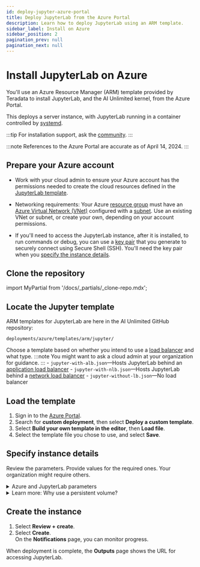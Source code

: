 ```yaml
---
id: deploy-jupyter-azure-portal
title: Deploy JupyterLab from the Azure Portal
description: Learn how to deploy JupyterLab using an ARM template.
sidebar_label: Install on Azure 
sidebar_position: 2
pagination_prev: null
pagination_next: null
---
```


# Install JupyterLab on Azure

You'll use an  Azure Resource Manager (ARM) template provided by Teradata to install JupyterLab, and the AI Unlimited kernel, from the Azure Portal. 

This deploys a server instance, with JupyterLab running in a container controlled by [systemd](/docs/glossary.md#systemd).

:::tip
For installation support, ask the [community](https://support.teradata.com/community?id=community_forum&sys_id=b0aba91597c329d0e6d2bd8c1253affa).
:::

:::note
References to the Azure Portal are accurate as of April 14, 2024.
::: 


## Prepare your Azure account

- Work with your cloud admin to ensure your Azure account has the permissions needed to create the cloud resources defined in the [JupyterLab template](https://github.com/Teradata/ai-unlimited/tree/develop/deployments/azure/templates/arm/jupyter).

- Networking requirements: Your Azure [resource group](https://learn.microsoft.com/en-us/azure/azure-resource-manager/management/manage-resource-groups-portal) must have an [Azure Virtual Network (VNet)](https://learn.microsoft.com/en-us/azure/virtual-network/quick-create-portal) configured with a [subnet](https://learn.microsoft.com/en-us/azure/virtual-network/virtual-network-manage-subnet?tabs=azure-portal). Use an existing VNet or subnet, or create your own, depending on your account permissions. 

- If you'll need to access the JupyterLab instance, after it is installed, to run commands or debug, you can use a [key pair](https://learn.microsoft.com/en-us/azure/virtual-machines/linux/mac-create-ssh-keys) that you generate to securely connect using Secure Shell (SSH). You'll need the key pair when you [specify the instance details](#specify-instance-details).


## Clone the repository

import MyPartial from '/docs/_partials/_clone-repo.mdx';

<MyPartial />


## Locate the Jupyter template

ARM templates for JupyterLab are here in the AI Unlimited GitHub repository:

`deployments/azure/templates/arm/jupyter/`

Choose a template based on whether you intend to use a [load balancer](/docs/glossary.md#load-balancer) and what type.
:::note
You might want to ask a cloud admin at your organization for guidance.
:::
    - `jupyter-with-alb.json`&mdash;Hosts JupyterLab behind an [application load balancer](/docs/glossary.md#application-load-balancer)
    - `jupyter-with-nlb.json`&mdash;Hosts JupyterLab behind a [network load balancer](/docs/glossary.md#network-load-balancer)
    - `jupyter-without-lb.json`&mdash;No load balancer

## Load the template

1. Sign in to the [Azure Portal](https://portal.azure.com).
2. Search for **custom deployment**, then select **Deploy a custom template**.
3. Select **Build your own template in the editor**, then **Load file**.
4. Select the template file you chose to use, and select **Save**.  


## Specify instance details

Review the parameters. Provide values for the required ones. Your organization might require others.

<details>

<summary>Azure and JupyterLab parameters</summary>

| Parameter | Description | Notes 
|---------|-------------|-----------|
| Subscription | The Azure subscription you want to use for deploying AI Unlimited. | Required<br/>Default: NA<br/>We recommend using an account that is not a Free Trial. |
| Region | The region where you want to deploy AI Unlimited. | Required<br/>Default: NA<br/>Select the Azure region closest to your work location and the data resources to use with AI Unlimited. |
| Resource Group Name | The name of the container that groups together related AI Unlimited resources. | Required<br/>Default: ai-unlimited-jupyter |
| OS Version  | The versions of the operating systems that are available in the current subscription.| Optional  with default<br/>Default: Ubuntu-2004 |
| Instance Type | The instance type that you want to use for AI Unlimited.| Optional<br/>Default: STANDARD_D2_V3<br/>We recommend using the default instance type to save costs. The default instance type is the standard Dv3 series with 2 vCPUs and 8.0 GiB of memory.|
| Network | The name of the network to which you want to deploy the AI Unlimited instance.| Optional<br/>Default: NA| 
| Subnet | The subnetwork to which you want to deploy the AI Unlimited instance.| Required<br/>Default: NA<br/>The subnet must reside in the selected availability zone. |
| Security Group | The virtual firewall that controls inbound and outbound traffic to the instance. | Optional<br/>Default: JupyterSecurityGroup<br/>Security Group is implemented as a set of rules that specify which protocols, ports, and IP addresses or CIDR blocks are allowed to access the instance. Define at least one of Access CIDR, or Security Group to allow inbound traffic unless you create custom security group ingress rules. |
| Access CIDR | The CIDR IP address range that is permitted to access the instance. | Optional<br/>Default: 0.0.0.0/0<br/>We recommend setting this value to a trusted IP range. Define at least one of Access CIDR, or Security Group to allow inbound traffic unless you create custom security group ingress rules. |
| Source App Sec Groups (ASG) | The source application security groups that have permission to connect to the AI Unlimited instance. ASGs let you organize your virtual machines (VMs) based on their specific network security policies. These security policies determine what traffic is or is not permissible on your virtual machine. | Optional<br/>Default: NA<br/>Select an application security group in the same region as the network interface. |
| Destination App Sec Groups | The destination application security Groups that have permission to connect to the AI Unlimited instance. | Optional<br/>Default: NA<br/>Select an application security group in the same region as the network interface. |
| Role Definition ID | The ID of the role to use with AI Unlimited. | Required<br/>Default: NA<br/>Use Azure CLI command- `Get-AzRoleDefinition` command to get your Role Definition ID. |
| Allow Public SSH | Specifies whether you can use secure shell (SSH) keys to connect to VMs in Azure. |  Optional<br/>Default: true |
| Public Key | The public SSH Key that you can use to connect to a VM over SSH. | Optional<br/>Default: NA<br/>This value must start with `ssh-rsa`.  |
| Use Persistent Volume | Specifies whether you want to use persistent volume to store data. See *Learn more: Why use a persistent volume?* below the parameters section. | Optional with default<br/>Default: New<br/>Supported options are: new persistent volume, an existing one, or none, depending on your use case. |
| Persistent Volume Size | The size of the persistent volume that you can attach to the instance, in GB. | Optional<br/>Default: 100<br/>Supports values between 8  and 1000. |
| Existing Persistent Volume | The ID of the existing persistent volume that you can attach to the instance.| Required if Use Persistent Volume is set to Existing<br/>Default: NA<br/>The persistent volume must be in the same availability zone as the AI Unlimited instance. |
| JupyterHttpPort | The port to access the JupyterLab service UI. | Required with default<br/>Default: 8888 |
| JupyterVersion | The version of JupyterLab you want to deploy. | Required with default<br/>Default: latest<br/>The value is a container version tag, for example, latest. |
| JupyterToken | The token or password used to access JupyterLab from the UI.| Required<br/>Default: NA<br/>The token must begin with a letter and contain only alphanumeric characters. The allowed pattern is ^[a-zA-Z][a-zA-Z0-9-]*. |

</details>

<details>

<summary>Learn more: Why use a persistent volume?</summary>

The JupyterLab instance runs in a container and saves its configuration data in a database in the root volume of the instance. This data persists if you shut down, restart, or snapshot and relaunch the instance. 

But a persistent volume stores data for a containerized application beyond the lifetime of the container, pod, or node in which it runs. 

**Without a persistent volume**

If the container, pod, or node crashes or terminates, you lose the JupyterLab configuration data. You can deploy a new JupyterLab instance, but not to the same state as the one that was lost.

**With a persistent volume**

If the container, pod, or node crashes or terminates, and the JupyterLab configuration data is stored in a persistent volume, you can deploy a new JupyterLab instance that has the same configuration as the one that was lost.

**Example**

1. Deploy JupyterLab, and include these parameters:
   - `UsePersistentVolume`: **New**
3. After you create the stack, on the **Outputs** tab, note the `volume-id`.
4. Use JupyterLab.
5. If the JupyterLab instance is lost, deploy JupyterLab again, and include these parameters:
   - `UsePersistentVolume`: **New**
   - `ExistingPersistentVolumeId`: the value you noted in step 2
   
The new JupyterLab instance has the same configuration as the one that was lost.

</details>


## Create the instance

1. Select **Review + create**.
2. Select **Create**.<br />
On the **Notifications** page, you can monitor progress.

When deployment is complete, the **Outputs** page shows the URL for accessing JupyterLab.
 




